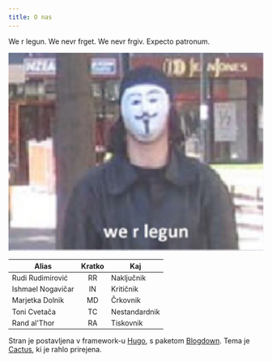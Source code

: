 ```yaml
---
title: O nas
---
```


<p style="text-align: left;"> We r legun. We nevr frget. We nevr frgiv. Expecto patronum. </p>


![](/static/about_images/CsSTkZkVMAAWmTh.jpg)


| Alias        | Kratko     | Kaj        |
|--------------|:-----------:|------------|
| Rudi Rudimirović | RR | Naključnik |
| Ishmael Nogavičar | IN | Kritičnik |
| Marjetka Dolnik | MD | Črkovnik |
| Toni Cvetača | TC | Nestandardnik |
| Rand al'Thor | RA | Tiskovnik |

Stran je postavljena v framework-u [Hugo](https://gohugo.io/Hugo), s paketom [Blogdown](https://bookdown.org/yihui/blogdown/). Tema je [Cactus](https://themes.gohugo.io/themes/hugo-theme-cactus/), ki je rahlo prirejena.
